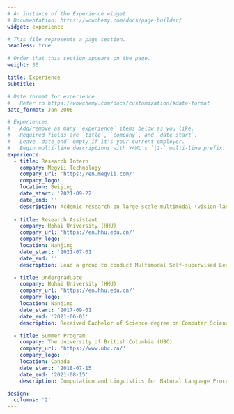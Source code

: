 ```yaml
---
# An instance of the Experience widget.
# Documentation: https://wowchemy.com/docs/page-builder/
widget: experience

# This file represents a page section.
headless: true

# Order that this section appears on the page.
weight: 30

title: Experience
subtitle:

# Date format for experience
#   Refer to https://wowchemy.com/docs/customization/#date-format
date_format: Jan 2006

# Experiences.
#   Add/remove as many `experience` items below as you like.
#   Required fields are `title`, `company`, and `date_start`.
#   Leave `date_end` empty if it's your current employer.
#   Begin multi-line descriptions with YAML's `|2-` multi-line prefix.
experience:
  - title: Research Intern
    company: Megvii Technology
    company_url: 'https://en.megvii.com/'
    company_logo: ''
    location: Beijing
    date_start: '2021-09-22'
    date_end: ''
    description: Acdemic research on large-scale multimodal (vision-languege) self-supervised pretraining.
        
  - title: Research Assistant
    company: Hohai University (HHU)
    company_url: 'https://en.hhu.edu.cn/'
    company_logo: ''
    location: Nanjing
    date_start: '2021-07-01'
    date_end: ''
    description: Lead a group to conduct Multimodal Self-supervised Learning and Music Information Retrieval research.

  - title: Undergraduate
    company: Hohai University (HHU)
    company_url: 'https://en.hhu.edu.cn/'
    company_logo: ''
    location: Nanjing
    date_start: '2017-09-01'
    date_end: '2021-06-01'
    description: Received Bachelor of Science degree on Computer Science. Honored as Excellent Graduate Student and Outstanding Graduation Thesis.

  - title: Summer Program
    company: The University of British Columbia (UBC)
    company_url: 'https://www.ubc.ca/'
    company_logo: ''
    location: Canada
    date_start: '2018-07-15'
    date_end: '2021-08-15'
    description: Computation and Linguistics for Natural Language Processing.

design:
  columns: '2'
---
```

